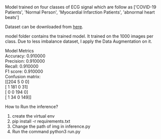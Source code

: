 Model trained on four classes of ECG signal which are follow as
['COVID-19 Patients', 'Normal Person', 'Myocardial Infarction Patients', 'abnormal heart beats']

Dataset can be downloaded from [here](https://drive.google.com/drive/folders/1iIh7O2DpoYB1ZpDspgE3Boax8PV-RXuC?usp=sharing).


model folder contains the trained model. It trained on the 1000 images per class. Due to less imbalance dataset, I apply the Data Augmentation on it.

Model Metrics<br />
Accuracy: 0.910000<br />
Precision: 0.910000<br />
Recall: 0.910000<br />
F1 score: 0.910000<br />
Confusion matrix:<br />
 [[204   5   0   0]<br />
 [  1 181   0  31]<br />
 [  0   0 194   0]<br />
 [  1  34   0 149]]<br />


How to Run the inference?
1. create the virtual env
2. pip install -r requirements.txt
3. Change the path of img in inference.py
4. Run the command python3 run.py
